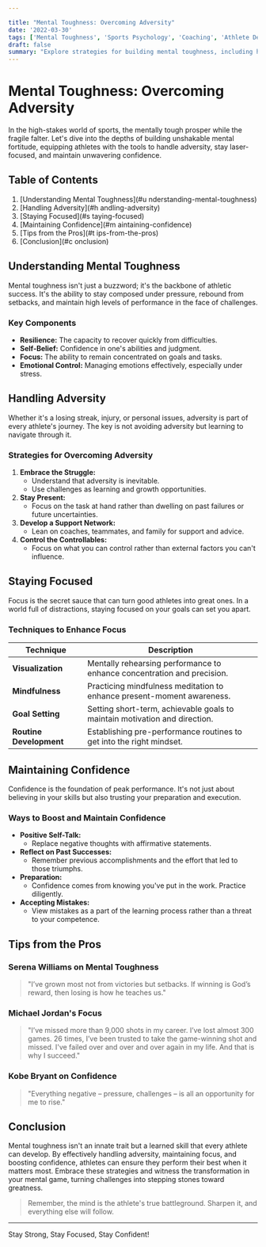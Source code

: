 ```yaml
---

title: "Mental Toughness: Overcoming Adversity"
date: '2022-03-30'
tags: ['Mental Toughness', 'Sports Psychology', 'Coaching', 'Athlete Development', 'Confidence', 'Focus', 'Adversity', 'Mindset']
draft: false
summary: "Explore strategies for building mental toughness, including handling adversity, staying focused, and maintaining confidence in sports."
---
```


# Mental Toughness: Overcoming Adversity

In the high-stakes world of sports, the mentally tough prosper while the fragile falter. Let's dive into the depths of building unshakable mental fortitude, equipping athletes with the tools to handle adversity, stay laser-focused, and maintain unwavering confidence.

## Table of Contents

1. [Understanding Mental Toughness](#u  nderstanding-mental-toughness)
2. [Handling Adversity](#h  andling-adversity)
3. [Staying Focused](#s  taying-focused)
4. [Maintaining Confidence](#m  aintaining-confidence)
5. [Tips from the Pros](#t  ips-from-the-pros)
6. [Conclusion](#c  onclusion)

## Understanding Mental Toughness

Mental toughness isn't just a buzzword; it's the backbone of athletic success. It's the ability to stay composed under pressure, rebound from setbacks, and maintain high levels of performance in the face of challenges.

### Key Components

- **Resilience:** The capacity to recover quickly from difficulties.
- **Self-Belief:** Confidence in one's abilities and judgment.
- **Focus:** The ability to remain concentrated on goals and tasks.
- **Emotional Control:** Managing emotions effectively, especially under stress.

## Handling Adversity

Whether it's a losing streak, injury, or personal issues, adversity is part of every athlete's journey. The key is not avoiding adversity but learning to navigate through it.

### Strategies for Overcoming Adversity

1. **Embrace the Struggle:**
   - Understand that adversity is inevitable.
   - Use challenges as learning and growth opportunities.
2. **Stay Present:**
   - Focus on the task at hand rather than dwelling on past failures or future uncertainties.
3. **Develop a Support Network:**
   - Lean on coaches, teammates, and family for support and advice.
4. **Control the Controllables:**
   - Focus on what you can control rather than external factors you can't influence.

## Staying Focused

Focus is the secret sauce that can turn good athletes into great ones. In a world full of distractions, staying focused on your goals can set you apart.

### Techniques to Enhance Focus

| Technique           | Description                                                                 |
|---------------------|-----------------------------------------------------------------------------|
| **Visualization**   | Mentally rehearsing performance to enhance concentration and precision.     |
| **Mindfulness**     | Practicing mindfulness meditation to enhance present-moment awareness.      |
| **Goal Setting**    | Setting short-term, achievable goals to maintain motivation and direction.  |
| **Routine Development** | Establishing pre-performance routines to get into the right mindset.        |

## Maintaining Confidence

Confidence is the foundation of peak performance. It's not just about believing in your skills but also trusting your preparation and execution.

### Ways to Boost and Maintain Confidence

- **Positive Self-Talk:**
  - Replace negative thoughts with affirmative statements.
- **Reflect on Past Successes:**
  - Remember previous accomplishments and the effort that led to those triumphs.
- **Preparation:**
  - Confidence comes from knowing you've put in the work. Practice diligently.
- **Accepting Mistakes:**
  - View mistakes as a part of the learning process rather than a threat to your competence.

## Tips from the Pros

### Serena Williams on Mental Toughness

> "I’ve grown most not from victories but setbacks. If winning is God’s reward, then losing is how he teaches us."

### Michael Jordan's Focus

> "I’ve missed more than 9,000 shots in my career. I’ve lost almost 300 games. 26 times, I’ve been trusted to take the game-winning shot and missed. I've failed over and over and over again in my life. And that is why I succeed."

### Kobe Bryant on Confidence 

> "Everything negative – pressure, challenges – is all an opportunity for me to rise."

## Conclusion

Mental toughness isn't an innate trait but a learned skill that every athlete can develop. By effectively handling adversity, maintaining focus, and boosting confidence, athletes can ensure they perform their best when it matters most. Embrace these strategies and witness the transformation in your mental game, turning challenges into stepping stones toward greatness.

> Remember, the mind is the athlete's true battleground. Sharpen it, and everything else will follow.

---

Stay Strong, Stay Focused, Stay Confident!
```
